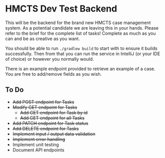 # HMCTS Dev Test Backend
This will be the backend for the brand new HMCTS case management system. As a potential candidate we are leaving
this in your hands. Please refer to the brief for the complete list of tasks! Complete as much as you can and be
as creative as you want.

You should be able to run `./gradlew build` to start with to ensure it builds successfully. Then from that you
can run the service in IntelliJ (or your IDE of choice) or however you normally would.

There is an example endpoint provided to retrieve an example of a case. You are free to add/remove fields as you
wish.


## To Do
* ~~Add POST endpoint for Tasks~~
* ~~Modify GET endpoint for Tasks~~
    - ~~Add GET endpoint for Task by id~~
    - ~~Add GET endpoint for all Tasks~~
* ~~Add PATCH endpoint for Task status~~
* ~~Add DELETE endpoint for Tasks~~
* ~~Implement input / output data validation~~
* ~~Implement error handling~~
* Implement unit testing
* Document API endpoints